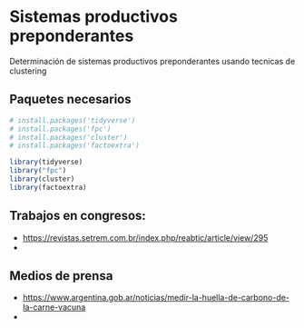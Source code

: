 # Sistemas productivos preponderantes
Determinación de sistemas productivos preponderantes usando tecnicas de clustering

## Paquetes necesarios

``` r
# install.packages('tidyverse')
# install.packages('fpc')
# install.packages('cluster')
# install.packages('factoextra')

library(tidyverse)
library("fpc")
library(cluster)
library(factoextra)
``` 

## Trabajos en congresos:

* https://revistas.setrem.com.br/index.php/reabtic/article/view/295
* 

## Medios de prensa
* https://www.argentina.gob.ar/noticias/medir-la-huella-de-carbono-de-la-carne-vacuna
* 
